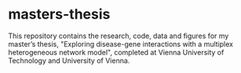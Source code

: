 # masters-thesis
This repository contains the research, code, data and figures for my master’s thesis, "Exploring disease-gene interactions with a multiplex heterogeneous network model", completed at Vienna University of Technology and University of Vienna.
